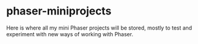 # phaser-miniprojects
Here is where all my mini Phaser projects will be stored, mostly to test and experiment with new ways of working with Phaser. 
